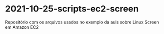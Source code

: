 # 2021-10-25-scripts-ec2-screen
Repositório com os arquivos usados no exemplo da auls sobre Linux Screen em Amazon EC2
